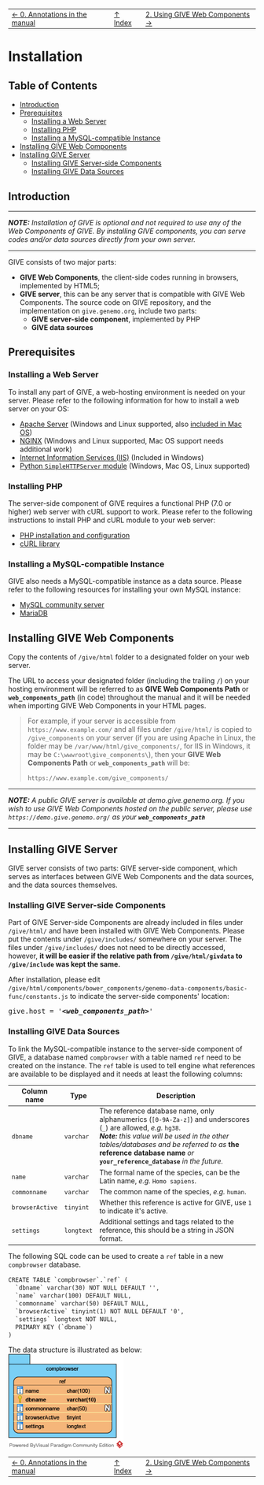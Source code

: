 ||||
| --- | --- | --- |
| [← 0. Annotations in the manual](0-annotation.md) | [↑ Index](index.md) | [2. Using GIVE Web Components →](2-webComponents.md) |

# Installation

## Table of Contents
*   [Introduction](#introduction)
*   [Prerequisites](#prerequisites)
    *   [Installing a Web Server](#installing-a-web-server)
    *   [Installing PHP](#installing-php)
    *   [Installing a MySQL-compatible Instance](#installing-a-mysql-compatible-instance)
*   [Installing GIVE Web Components](#installing-give-web-components)
*   [Installing GIVE Server](#installing-give-server)
    *   [Installing GIVE Server-side Components](#installing-give-server-side-components)
    *   [Installing GIVE Data Sources](#installing-give-data-sources)

## Introduction

***
*__NOTE:__ Installation of GIVE is optional and not required to use any of the Web Components of GIVE. By installing GIVE components, you can serve codes and/or data sources directly from your own server.*
***

GIVE consists of two major parts:
*   __GIVE Web Components__, the client-side codes running in browsers, implemented by HTML5;
*   __GIVE server__, this can be any server that is compatible with GIVE Web Components. The source code on GIVE repository, and the implementation on `give.genemo.org`, include two parts:
    *   __GIVE server-side component__, implemented by PHP
    *   __GIVE data sources__

## Prerequisites

### Installing a Web Server

To install any part of GIVE, a web-hosting environment is needed on your server. Please refer to the following information for how to install a web server on your OS:
*   [Apache Server](https://httpd.apache.org/docs/2.4/getting-started.html) (Windows and Linux supported, also [included in Mac OS](https://www.lifewire.com/use-your-mac-to-share-web-site-2260400))
*   [NGINX](https://www.nginx.com/resources/wiki/start/topics/tutorials/install/) (Windows and Linux supported, Mac OS support needs additional work)
*   [Internet Information Services (IIS)](https://www.iis.net/learn/get-started/getting-started-with-iis) (Included in Windows)
*   [Python `SimpleHTTPServer` module](https://docs.python.org/2/library/simplehttpserver.html) (Windows, Mac OS, Linux supported)

### Installing PHP

The server-side component of GIVE requires a functional PHP (7.0 or higher) web server with cURL support to work. Please refer to the following instructions to install PHP and cURL module to your web server:
*   [PHP installation and configuration](http://php.net/manual/en/install.php)
*   [cURL library](http://php.net/manual/en/book.curl.php)

### Installing a MySQL-compatible Instance

GIVE also needs a MySQL-compatible instance as a data source. Please refer to the following resources for installing your own MySQL instance:
*   [MySQL community server](https://dev.mysql.com/downloads/mysql/)
*   [MariaDB](https://downloads.mariadb.org/)

## Installing GIVE Web Components

Copy the contents of `/give/html` folder to a designated folder on your web server.

The URL to access your designated folder (including the trailing `/`) on your hosting environment will be referred to as __GIVE Web Components Path__ or __`web_components_path`__ (in code) throughout the manual and it will be needed when importing GIVE Web Components in your HTML pages.

> For example, if your server is accessible from `https://www.example.com/` and all files under `/give/html/` is copied to `/give_components` on your server (if you are using Apache in Linux, the folder may be `/var/www/html/give_components/`, for IIS in Windows, it may be `C:\wwwroot\give_components\`), then your __GIVE Web Components Path__ or __`web_components_path`__ will be:
> ```
> https://www.example.com/give_components/
> ```

***

*__NOTE:__ A public GIVE server is available at demo.give.genemo.org. If you wish to use GIVE Web Components hosted on the public server, please use `https://demo.give.genemo.org/` as your __`web_components_path`__*

***

## Installing GIVE Server

GIVE server consists of two parts: GIVE server-side component, which serves as interfaces between GIVE Web Components and the data sources, and the data sources themselves.

### Installing GIVE Server-side Components

Part of GIVE Server-side Components are already included in files under `/give/html/` and have been installed with GIVE Web Components. Please put the contents under `/give/includes/` somewhere on your server. The files under `/give/includes/` does not need to be directly accessed, however, __it will be easier if the relative path from `/give/html/givdata` to `/give/include` was kept the same.__

After installation, please edit `/give/html/components/bower_components/genemo-data-components/basic-func/constants.js` to indicate the server-side components' location:

<pre>
give.host = '<em><strong>&lt;web_components_path&gt;</strong></em>'
</pre>

### Installing GIVE Data Sources

To link the MySQL-compatible instance to the server-side component of GIVE, a database named `compbrowser` with a table named `ref` need to be created on the instance. The `ref` table is used to tell engine what references are available to be displayed and it needs at least the following columns:

| Column name | Type | Description |
| --- | --- | --- |
| `dbname` | `varchar` | The reference database name, only alphanumerics (`[0-9A-Za-z]`) and underscores (`_`) are allowed, *e.g.* `hg38`. <br> *__Note:__ this value will be used in the other tables/databases and be referred to as* __the reference database name__ *or* __`your_reference_database`__ *in the future.* |
| `name` | `varchar` | The formal name of the species, can be the Latin name, *e.g.* `Homo sapiens`. |
| `commonname` | `varchar` | The common name of the species, *e.g.* `human`. |
| `browserActive` | `tinyint` | Whether this reference is active for GIVE, use `1` to indicate it's active. |
| `settings` | `longtext` | Additional settings and tags related to the reference, this should be a string in JSON format. |

The following SQL code can be used to create a `ref` table in
a new `compbrowser` database.
```
CREATE TABLE `compbrowser`.`ref` (
  `dbname` varchar(30) NOT NULL DEFAULT '',
  `name` varchar(100) DEFAULT NULL,
  `commonname` varchar(50) DEFAULT NULL,
  `browserActive` tinyint(1) NOT NULL DEFAULT '0',
  `settings` longtext NOT NULL,
  PRIMARY KEY (`dbname`)
)
```

The data structure is illustrated as below:  
![UML Diagram for the database](images/1-GIVE_DB_comp.png)

||||
| --- | --- | --- |
| [← 0. Annotations in the manual](0-annotation.md) | [↑ Index](index.md) | [2. Using GIVE Web Components →](2-webComponents.md) |
